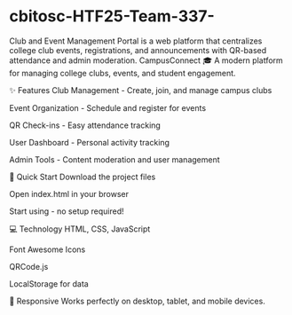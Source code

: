 # cbitosc-HTF25-Team-337-
Club and Event Management Portal is a web platform that centralizes college club events, registrations, and announcements with QR-based attendance and admin moderation.
CampusConnect 🎓
A modern platform for managing college clubs, events, and student engagement.

✨ Features
Club Management - Create, join, and manage campus clubs

Event Organization - Schedule and register for events

QR Check-ins - Easy attendance tracking

User Dashboard - Personal activity tracking

Admin Tools - Content moderation and user management

🚀 Quick Start
Download the project files

Open index.html in your browser

Start using - no setup required!

💻 Technology
HTML, CSS, JavaScript

Font Awesome Icons

QRCode.js

LocalStorage for data

📱 Responsive
Works perfectly on desktop, tablet, and mobile devices.


